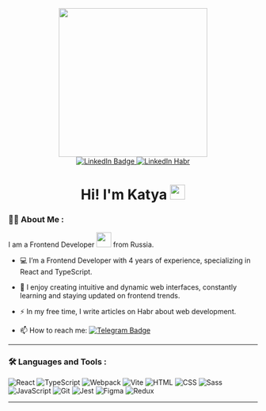 <div id="header" align="center">
  <img src="https://i.giphy.com/media/v1.Y2lkPTc5MGI3NjExZXdpZDg2cWdqbDR6M3hydDQ1YzFkNTR5enVxcjBrcnd1cDMxcDhsMCZlcD12MV9pbnRlcm5hbF9naWZfYnlfaWQmY3Q9Zw/JIX9t2j0ZTN9S/giphy.gif" width="300"/>
</div>
<div id="badges" align="center">
  <a href="https://www.linkedin.com/in/katerina-siavris/">
    <img src="https://img.shields.io/badge/LinkedIn-blue?style=for-the-badge&logo=linkedin&logoColor=white" alt="LinkedIn Badge"/>
  </a>
  <a href="https://habr.com/ru/users/Troonsply/">
    <img src="https://img.shields.io/badge/Habr-blue?style=for-the-badge&logo=habr&logoColor=white" alt="LinkedIn Habr"/>
  </a>
</div>
<img src="https://komarev.com/ghpvc/?Troonsply&style=flat-square&color=blue" alt=""/>
<h1 align="center">
  Hi! I'm Katya
  <img src="https://media.giphy.com/media/hvRJCLFzcasrR4ia7z/giphy.gif" width="30px"/>
</h1>

### :woman_technologist: About Me :
I am a Frontend Developer <img src="https://media.giphy.com/media/WUlplcMpOCEmTGBtBW/giphy.gif" width="30"> from Russia.
- :computer: I’m a Frontend Developer with 4 years of experience, specializing in React and TypeScript.

- :seedling: I enjoy creating intuitive and dynamic web interfaces, constantly learning and staying updated on frontend trends.

- :zap: In my free time, I write articles on Habr about web development.

- :mailbox: How to reach me: [![Telegram Badge](https://img.shields.io/badge/-your-username-blue?style=flat&logo=Telegram&logoColor=white)](https://t.me/katyasiavris)

---

### :hammer_and_wrench: Languages and Tools :
![React](https://img.shields.io/badge/React-61DAFB?style=for-the-badge&logo=react&logoColor=black)
![TypeScript](https://img.shields.io/badge/TypeScript-007ACC?style=for-the-badge&logo=typescript&logoColor=white)
![Webpack](https://img.shields.io/badge/Webpack-8DD6F9?style=for-the-badge&logo=webpack&logoColor=black)
![Vite](https://img.shields.io/badge/Vite-646CFF?style=for-the-badge&logo=vite&logoColor=white)
![HTML](https://img.shields.io/badge/HTML5-E34F26?style=for-the-badge&logo=html5&logoColor=white)
![CSS](https://img.shields.io/badge/CSS3-1572B6?style=for-the-badge&logo=css3&logoColor=white)
![Sass](https://img.shields.io/badge/Sass-CC6699?style=for-the-badge&logo=sass&logoColor=white)
![JavaScript](https://img.shields.io/badge/JavaScript-F7DF1E?style=for-the-badge&logo=javascript&logoColor=black)
![Git](https://img.shields.io/badge/Git-F05032?style=for-the-badge&logo=git&logoColor=white)
![Jest](https://img.shields.io/badge/Jest-C21325?style=for-the-badge&logo=jest&logoColor=white)
![Figma](https://img.shields.io/badge/Figma-F24E1E?style=for-the-badge&logo=figma&logoColor=white)
![Redux](https://img.shields.io/badge/redux-%23593d88.svg?style=for-the-badge&logo=redux&logoColor=white)

---

<!-- ### :fire: My Stats :
![Top Langs](https://github-readme-stats.vercel.app/api/top-langs/?username=Troonsply&theme=github_dark_dimmed&hide=javascript,html)-->
